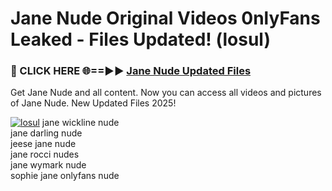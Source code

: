 # Jane Nude Original Videos 0nlyFans Leaked - Files Updated! (losul)

<h3>🔴 CLICK HERE 🌐==►► <a href="https://tinyurl.com/5h6xmrr3" rel="nofollow">Jane Nude Updated Files</a></h3>

Get Jane Nude and all content. Now you can access all videos and pictures of Jane Nude. New Updated Files 2025!

[![losul](https://i.imgur.com/KVD873Z.gif)](https://tinyurl.com/5h6xmrr3)
jane wickline nude<br>
jane darling nude<br>
jeese jane nude<br>
jane rocci nudes<br>
jane wymark nude<br>
sophie jane onlyfans nude